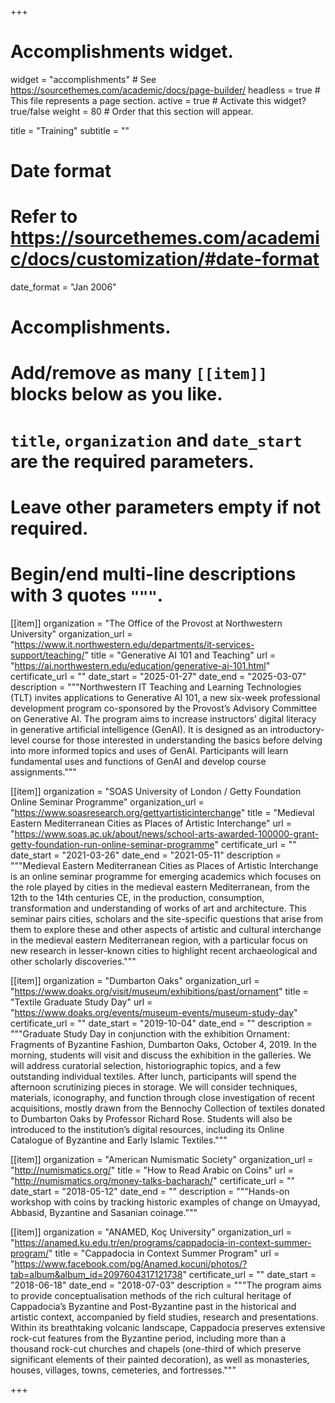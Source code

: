 +++
# Accomplishments widget.
widget = "accomplishments"  # See https://sourcethemes.com/academic/docs/page-builder/
headless = true  # This file represents a page section.
active = true  # Activate this widget? true/false
weight = 80  # Order that this section will appear.

title = "Training"
subtitle = ""

# Date format
#   Refer to https://sourcethemes.com/academic/docs/customization/#date-format
date_format = "Jan 2006"

# Accomplishments.
#   Add/remove as many `[[item]]` blocks below as you like.
#   `title`, `organization` and `date_start` are the required parameters.
#   Leave other parameters empty if not required.
#   Begin/end multi-line descriptions with 3 quotes `"""`.

[[item]]
  organization = "The Office of the Provost at Northwestern University"
  organization_url = "https://www.it.northwestern.edu/departments/it-services-support/teaching/"
  title = "Generative AI 101 and Teaching"
  url = "https://ai.northwestern.edu/education/generative-ai-101.html"
  certificate_url = ""
  date_start = "2025-01-27"
  date_end = "2025-03-07"
  description = """Northwestern IT Teaching and Learning Technologies (TLT) invites applications to Generative AI 101, a new six-week professional development program co-sponsored by the Provost’s Advisory Committee on Generative AI. The program aims to increase instructors’ digital literacy in generative artificial intelligence (GenAI). It is designed as an introductory-level course for those interested in understanding the basics before delving into more informed topics and uses of GenAI. Participants will learn fundamental uses and functions of GenAI and develop course assignments."""

[[item]]
  organization = "SOAS University of London / Getty Foundation Online Seminar Programme"
  organization_url = "https://www.soasresearch.org/gettyartisticinterchange"
  title = "Medieval Eastern Mediterranean Cities as Places of Artistic Interchange"
  url = "https://www.soas.ac.uk/about/news/school-arts-awarded-100000-grant-getty-foundation-run-online-seminar-programme"
  certificate_url = ""
  date_start = "2021-03-26"
  date_end = "2021-05-11"
  description = """Medieval Eastern Mediterranean Cities as Places of Artistic Interchange is an online seminar programme for emerging academics which focuses on the role played by cities in the medieval eastern Mediterranean, from the 12th to the 14th centuries CE, in the production, consumption, transformation and understanding of works of art and architecture. This seminar pairs cities, scholars and the site-specific questions that arise from them to explore these and other aspects of artistic and cultural interchange in the medieval eastern Mediterranean region, with a particular focus on new research in lesser-known cities to highlight recent archaeological and other scholarly discoveries."""

[[item]]
  organization = "Dumbarton Oaks"
  organization_url = "https://www.doaks.org/visit/museum/exhibitions/past/ornament"
  title = "Textile Graduate Study Day"
  url = "https://www.doaks.org/events/museum-events/museum-study-day"
  certificate_url = ""
  date_start = "2019-10-04"
  date_end = ""
  description = """Graduate Study Day in conjunction with the exhibition Ornament: Fragments of Byzantine Fashion, Dumbarton Oaks, October 4, 2019. In the morning, students will visit and discuss the exhibition in the galleries. We will address curatorial selection, historiographic topics, and a few outstanding individual textiles. After lunch, participants will spend the afternoon scrutinizing pieces in storage. We will consider techniques, materials, iconography, and function through close investigation of recent acquisitions, mostly drawn from the Bennochy Collection of textiles donated to Dumbarton Oaks by Professor Richard Rose. Students will also be introduced to the institution’s digital resources, including its Online Catalogue of Byzantine and Early Islamic Textiles."""

[[item]]
  organization = "American Numismatic Society"
  organization_url = "http://numismatics.org/"
  title = "How to Read Arabic on Coins"
  url = "http://numismatics.org/money-talks-bacharach/"
  certificate_url = ""
  date_start = "2018-05-12"
  date_end = ""
  description = """Hands-on workshop with coins by tracking historic examples of change on Umayyad, Abbasid, Byzantine and Sasanian coinage."""

[[item]]
  organization = "ANAMED, Koç University"
  organization_url = "https://anamed.ku.edu.tr/en/programs/cappadocia-in-context-summer-program/"
  title = "Cappadocia in Context Summer Program"
  url = "https://www.facebook.com/pg/Anamed.kocuni/photos/?tab=album&album_id=2097604317121738"
  certificate_url = ""
  date_start = "2018-06-18"
  date_end = "2018-07-03"
  description = """The program aims to provide conceptualisation methods of the rich cultural heritage of Cappadocia’s Byzantine and Post-Byzantine past in the historical and artistic context, accompanied by field studies, research and presentations. Within its breathtaking volcanic landscape, Cappadocia preserves extensive rock-cut features from the Byzantine period, including more than a thousand rock-cut churches and chapels (one-third of which preserve significant elements of their painted decoration), as well as monasteries, houses, villages, towns, cemeteries, and fortresses."""
  
+++
